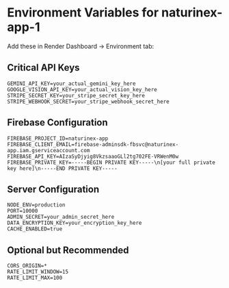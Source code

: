 # Environment Variables for naturinex-app-1

Add these in Render Dashboard → Environment tab:

## Critical API Keys
```
GEMINI_API_KEY=your_actual_gemini_key_here
GOOGLE_VISION_API_KEY=your_actual_vision_key_here
STRIPE_SECRET_KEY=your_stripe_secret_key_here
STRIPE_WEBHOOK_SECRET=your_stripe_webhook_secret_here
```

## Firebase Configuration
```
FIREBASE_PROJECT_ID=naturinex-app
FIREBASE_CLIENT_EMAIL=firebase-adminsdk-fbsvc@naturinex-app.iam.gserviceaccount.com
FIREBASE_API_KEY=AIzaSyDjyig8VkzsaaoGLl2tg702FE-VRWenM0w
FIREBASE_PRIVATE_KEY=-----BEGIN PRIVATE KEY-----\n[your full private key here]\n-----END PRIVATE KEY-----
```

## Server Configuration
```
NODE_ENV=production
PORT=10000
ADMIN_SECRET=your_admin_secret_here
DATA_ENCRYPTION_KEY=your_encryption_key_here
CACHE_ENABLED=true
```

## Optional but Recommended
```
CORS_ORIGIN=*
RATE_LIMIT_WINDOW=15
RATE_LIMIT_MAX=100
```